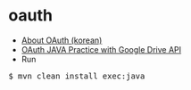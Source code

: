 oauth
=====
- [About OAuth (korean)](http://www.slideshare.net/okgosu/jco13-okgosu-20130218)
- [OAuth JAVA Practice with Google Drive API](https://docs.google.com/a/team.thinkfree.com/presentation/d/1MT7gEwsqb38rY9NHVAF9RtRuo9jx4fCXgbnzJH3aU9A/edit?usp=sharing)
- Run
<pre>$ mvn clean install exec:java</pre>
